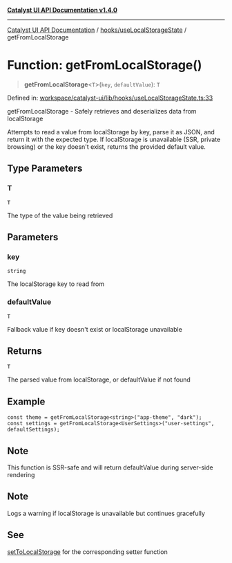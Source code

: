 [**Catalyst UI API Documentation v1.4.0**](../../../README.md)

---

[Catalyst UI API Documentation](../../../README.md) / [hooks/useLocalStorageState](../README.md) / getFromLocalStorage

# Function: getFromLocalStorage()

> **getFromLocalStorage**\<`T`\>(`key`, `defaultValue`): `T`

Defined in: [workspace/catalyst-ui/lib/hooks/useLocalStorageState.ts:33](https://github.com/TheBranchDriftCatalyst/catalyst-ui/blob/main/lib/hooks/useLocalStorageState.ts#L33)

getFromLocalStorage - Safely retrieves and deserializes data from localStorage

Attempts to read a value from localStorage by key, parse it as JSON, and return
it with the expected type. If localStorage is unavailable (SSR, private browsing)
or the key doesn't exist, returns the provided default value.

## Type Parameters

### T

`T`

The type of the value being retrieved

## Parameters

### key

`string`

The localStorage key to read from

### defaultValue

`T`

Fallback value if key doesn't exist or localStorage unavailable

## Returns

`T`

The parsed value from localStorage, or defaultValue if not found

## Example

```tsx
const theme = getFromLocalStorage<string>("app-theme", "dark");
const settings = getFromLocalStorage<UserSettings>("user-settings", defaultSettings);
```

## Note

This function is SSR-safe and will return defaultValue during server-side rendering

## Note

Logs a warning if localStorage is unavailable but continues gracefully

## See

[setToLocalStorage](setToLocalStorage.md) for the corresponding setter function
